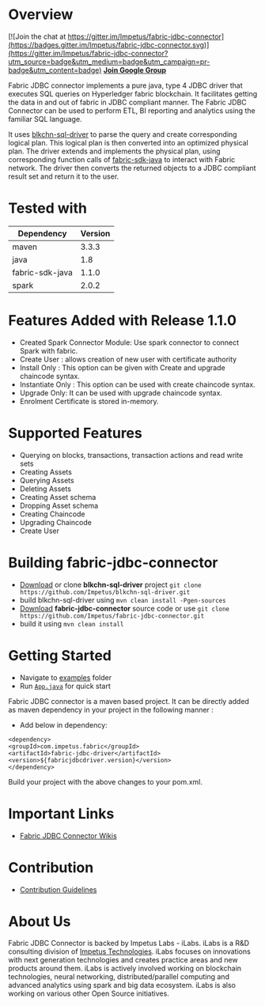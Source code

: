  
 
Overview 
========= 
[![Join the chat at https://gitter.im/Impetus/fabric-jdbc-connector](https://badges.gitter.im/Impetus/fabric-jdbc-connector.svg)](https://gitter.im/Impetus/fabric-jdbc-connector?utm_source=badge&utm_medium=badge&utm_campaign=pr-badge&utm_content=badge) 
**[Join Google Group ](https://groups.google.com/forum/#!forum/fabric-jdbc-driver)**
 
Fabric JDBC connector implements a pure java, type 4 JDBC driver that executes SQL queries on Hyperledger fabric blockchain. It facilitates getting the data in and out of fabric in JDBC compliant manner. The Fabric JDBC Connector can be used to perform ETL, BI reporting and analytics using the familiar SQL language.  
 
It uses [blkchn-sql-driver](https://github.com/Impetus/blkchn-sql-driver) to parse the query and create corresponding logical plan. This logical plan is then converted into an optimized physical plan. The driver extends and implements the physical plan, using corresponding function calls of [fabric-sdk-java](https://github.com/hyperledger/fabric-sdk-java) to interact with Fabric network. The driver then converts the returned objects to a JDBC compliant result set and return it to the user. 
 
 

# Tested with
| Dependency | Version |
|---|---|
| maven | 3.3.3 |
|java | 1.8 |
|fabric-sdk-java | 1.1.0 |
|spark|2.0.2|
 
Features Added with Release 1.1.0
=====
* Created Spark Connector Module: Use spark connector to connect Spark with fabric.
* Create User : allows creation of new user with certificate authority
* Install Only : This option can be given with Create and upgrade chaincode syntax.
* Instantiate Only : This option can be used with create chaincode syntax.
* Upgrade Only: It can be used with upgrade chaincode syntax.   
* Enrolment Certificate is stored in-memory. 

Supported Features  
=============== 

- Querying on blocks, transactions, transaction actions and read write sets
- Creating Assets
- Querying Assets 
- Deleting Assets
- Creating Asset schema
- Dropping Asset schema  
- Creating Chaincode
- Upgrading Chaincode
- Create User

Building fabric-jdbc-connector
==========================
- [Download](https://github.com/Impetus/blkchn-sql-driver/archive/master.zip) or clone <b>blkchn-sql-driver</b> project `git clone https://github.com/Impetus/blkchn-sql-driver.git`
- build blkchn-sql-driver using `mvn clean install -Pgen-sources`
- [Download](https://github.com/Impetus/fabric-jdbc-connector/archive/master.zip) <b>fabric-jdbc-connector</b> source code or use `git clone https://github.com/Impetus/fabric-jdbc-connector.git` 
- build it using `mvn clean install` 

Getting Started 
===============  


- Navigate to [examples](https://github.com/Impetus/fabric-jdbc-connector/tree/master/fabric-jdbc-examples) folder 
- Run [`App.java`](https://github.com/Impetus/fabric-jdbc-connector/blob/master/fabric-jdbc-examples/src/main/java/com/impetus/fabric/example/App.java) for quick start 
 
 
Fabric JDBC connector is a maven based project. It can be directly added as maven dependency in your project in the following manner : 
  
  
* Add below in dependency: 
  
``` 
<dependency> 
<groupId>com.impetus.fabric</groupId> 
<artifactId>fabric-jdbc-driver</artifactId> 
<version>${fabricjdbcdriver.version}</version> 
</dependency> 
``` 
 
Build your project with the above changes to your pom.xml. 
 
 
Important Links 
=============== 
* [Fabric JDBC Connector Wikis](https://github.com/Impetus/fabric-jdbc-connector/wiki) 
 
  
 
Contribution 
============ 
* [Contribution Guidelines](https://github.com/Impetus/fabric-jdbc-connector/blob/master/CONTRIBUTING.md) 
 
About Us 
======== 
Fabric JDBC Connector is backed by Impetus Labs - iLabs. iLabs is a R&D consulting division of [Impetus Technologies](http://www.impetus.com). iLabs focuses on innovations with next generation technologies and creates practice areas and new products around them. iLabs is actively involved working on blockchain technologies, neural networking, distributed/parallel computing and advanced analytics using spark and big data ecosystem. iLabs is also working on various other Open Source initiatives. 
 
 
